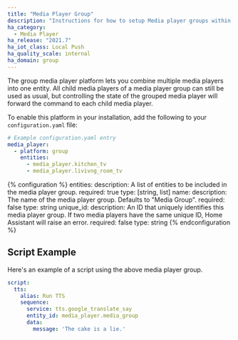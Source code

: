 ```yaml
---
title: "Media Player Group"
description: "Instructions for how to setup Media player groups within Home Assistant."
ha_category:
  - Media Player
ha_release: "2021.7"
ha_iot_class: Local Push
ha_quality_scale: internal
ha_domain: group
---
```


The group media player platform lets you combine multiple media players into one entity. All child media players of a media player group can still be used as usual, but controlling the state of the grouped media player will forward the command to each child media player.

To enable this platform in your installation, add the following to your `configuration.yaml` file:

```yaml
# Example configuration.yaml entry
media_player:
  - platform: group
    entities:
      - media_player.kitchen_tv
      - media_player.livivng_room_tv
```

{% configuration %}
entities:
  description: A list of entities to be included in the media player group.
  required: true
  type: [string, list]
name:
  description: The name of the media player group. Defaults to "Media Group".
  required: false
  type: string
unique_id:
  description: An ID that uniquely identifies this media player group. If two media players have the same unique ID, Home Assistant will raise an error.
  required: false
  type: string
{% endconfiguration %}

## Script Example

Here's an example of a script using the above media player group.

```yaml
script:
  tts:
    alias: Run TTS
    sequence:
      service: tts.google_translate_say
      entity_id: media_player.media_group
      data:
        message: 'The cake is a lie.'
```
